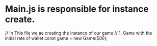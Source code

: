 # Main.js is responsible for instance create.

// In This file we ae creating the instance of our game
// 1. Game with the initial rate of wallet
const game = new Game(500);
